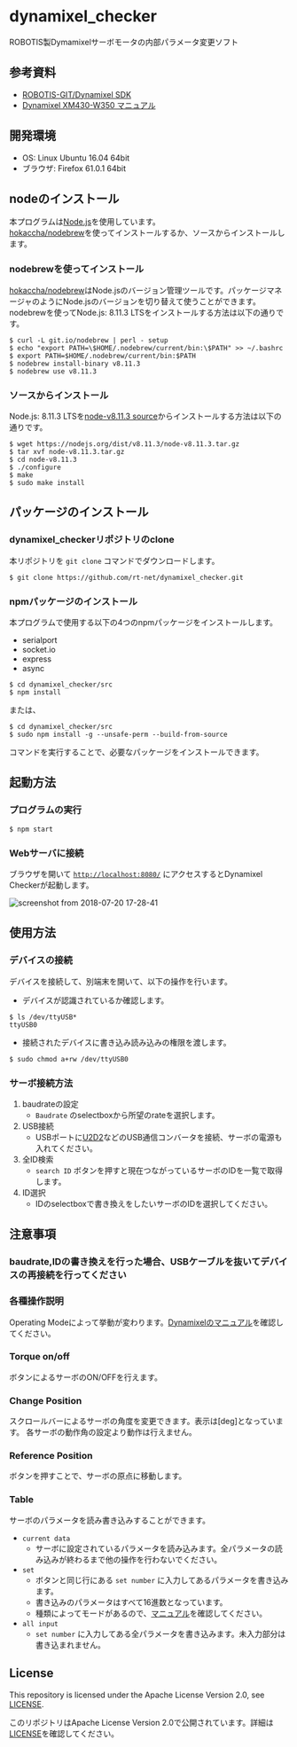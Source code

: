 # dynamixel_checker

ROBOTIS製Dymamixelサーボモータの内部パラメータ変更ソフト

## 参考資料

- [ROBOTIS-GIT/Dynamixel SDK](https://github.com/ROBOTIS-GIT/DynamixelSDK)
- [Dynamixel XM430-W350 マニュアル](http://www.besttechnology.co.jp/modules/knowledge/?Dynamixel%20XM430-W350)

## 開発環境

- OS: Linux Ubuntu 16.04 64bit
- ブラウザ: Firefox 61.0.1 64bit

## nodeのインストール

本プログラムは[Node.js](https://nodejs.org/ja/)を使用しています。  
[hokaccha/nodebrew](https://github.com/hokaccha/nodebrew)を使ってインストールするか、ソースからインストールします。

### nodebrewを使ってインストール

[hokaccha/nodebrew](https://github.com/hokaccha/nodebrew)はNode.jsのバージョン管理ツールです。パッケージマネージャのようにNode.jsのバージョンを切り替えて使うことができます。  
nodebrewを使ってNode.js: 8.11.3 LTSをインストールする方法は以下の通りです。

``` 
$ curl -L git.io/nodebrew | perl - setup
$ echo "export PATH=\$HOME/.nodebrew/current/bin:\$PATH" >> ~/.bashrc
$ export PATH=$HOME/.nodebrew/current/bin:$PATH
$ nodebrew install-binary v8.11.3
$ nodebrew use v8.11.3
```

### ソースからインストール

Node.js: 8.11.3 LTSを[node-v8.11.3 source](https://nodejs.org/dist/v8.11.3/node-v8.11.3.tar.gz)からインストールする方法は以下の通りです。

``` 
$ wget https://nodejs.org/dist/v8.11.3/node-v8.11.3.tar.gz
$ tar xvf node-v8.11.3.tar.gz
$ cd node-v8.11.3
$ ./configure
$ make
$ sudo make install
```

## パッケージのインストール

### dynamixel_checkerリポジトリのclone

本リポジトリを `git clone` コマンドでダウンロードします。

```
$ git clone https://github.com/rt-net/dynamixel_checker.git 
```

### npmパッケージのインストール

本プログラムで使用する以下の4つのnpmパッケージをインストールします。

- serialport
- socket.io
- express
- async

```
$ cd dynamixel_checker/src
$ npm install
```

または、

```
$ cd dynamixel_checker/src
$ sudo npm install -g --unsafe-perm --build-from-source
```

コマンドを実行することで、必要なパッケージをインストールできます。

## 起動方法

### プログラムの実行

```
$ npm start
```

### Webサーバに接続

ブラウザを開いて [`http://localhost:8080/`](http://localhost:8080/) にアクセスするとDynamixel Checkerが起動します。

![screenshot from 2018-07-20 17-28-41](https://user-images.githubusercontent.com/12367951/42992244-f39f4cee-8c42-11e8-8929-bc0b1d83ccca.png)

## 使用方法

### デバイスの接続

デバイスを接続して、別端末を開いて、以下の操作を行います。

- デバイスが認識されているか確認します。

```
$ ls /dev/ttyUSB*  
ttyUSB0
```

- 接続されたデバイスに書き込み読み込みの権限を渡します。

```
$ sudo chmod a+rw /dev/ttyUSB0
```

### サーボ接続方法

1. baudrateの設定
    - `Baudrate` のselectboxから所望のrateを選択します。
1. USB接続
    - USBポートに[U2D2](https://www.rt-shop.jp/index.php?main_page=product_info&products_id=3618)などのUSB通信コンバータを接続、サーボの電源も入れてください。
1. 全ID検索
    - `search ID` ボタンを押すと現在つながっているサーボのIDを一覧で取得します。
1. ID選択
    - IDのselectboxで書き換えをしたいサーボのIDを選択してください。

## 注意事項

### baudrate,IDの書き換えを行った場合、USBケーブルを抜いてデバイスの再接続を行ってください

### 各種操作説明

Operating Modeによって挙動が変わります。[Dynamixelのマニュアル](http://www.besttechnology.co.jp/modules/knowledge/?Dynamixel%20XM430-W350)を確認してください。

### Torque on/off

ボタンによるサーボのON/OFFを行えます。

### Change Position

スクロールバーによるサーボの角度を変更できます。表示は[deg]となっています。
各サーボの動作角の設定より動作は行えません。

### Reference Position

ボタンを押すことで、サーボの原点に移動します。

### Table

サーボのパラメータを読み書き込みすることができます。

- `current data`
    - サーボに設定されているパラメータを読み込みます。全パラメータの読み込みが終わるまで他の操作を行わないでください。
- `set`
    - ボタンと同じ行にある `set number` に入力してあるパラメータを書き込みます。
    - 書き込みのパラメータはすべて16進数となっています。
    - 種類によってモードがあるので、[マニュアル](http://www.besttechnology.co.jp/modules/knowledge/?Dynamixel%20XM430-W350)を確認してください。
-  `all input`
    - `set number` に入力してある全パラメータを書き込みます。未入力部分は書き込まれません。

## License

This repository is licensed under the Apache License Version 2.0, see [LICENSE](./LICENSE).

このリポジトリはApache License Version 2.0で公開されています。詳細は[LICENSE](./LICENSE)を確認してください。
